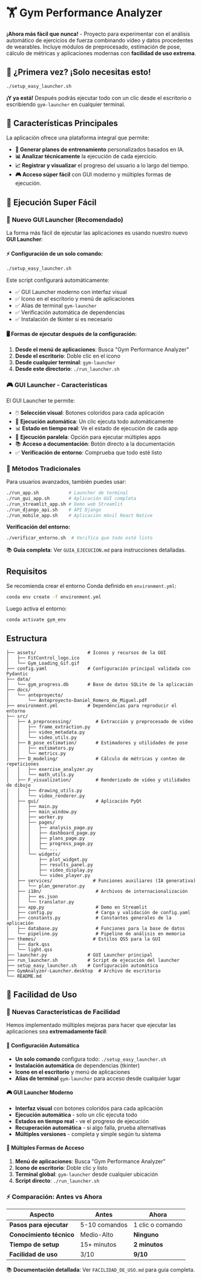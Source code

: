 # 🏋️ Gym Performance Analyzer

**¡Ahora más fácil que nunca!** - Proyecto para experimentar con el análisis automático de ejercicios de fuerza combinando vídeo y datos procedentes de wearables. Incluye módulos de preprocesado, estimación de pose, cálculo de métricas y aplicaciones modernas con **facilidad de uso extrema**.

## 🎯 **¿Primera vez? ¡Solo necesitas esto!**
```bash
./setup_easy_launcher.sh
```
**¡Y ya está!** Después podrás ejecutar todo con un clic desde el escritorio o escribiendo `gym-launcher` en cualquier terminal.

## 🚀 **Características Principales**

La aplicación ofrece una plataforma integral que permite:

* **🤖 Generar planes de entrenamiento** personalizados basados en IA.
* **📊 Analizar técnicamente** la ejecución de cada ejercicio.
* **📈 Registrar y visualizar** el progreso del usuario a lo largo del tiempo.
* **🎮 Acceso súper fácil** con GUI moderno y múltiples formas de ejecución.

## 🚀 Ejecución Super Fácil

### 🎯 **Nuevo GUI Launcher (Recomendado)**

La forma más fácil de ejecutar las aplicaciones es usando nuestro nuevo **GUI Launcher**:

#### **⚡ Configuración de un solo comando:**
```bash
./setup_easy_launcher.sh
```

Este script configurará automáticamente:
- ✅ GUI Launcher moderno con interfaz visual
- ✅ Icono en el escritorio y menú de aplicaciones  
- ✅ Alias de terminal `gym-launcher`
- ✅ Verificación automática de dependencias
- ✅ Instalación de tkinter si es necesario

#### **🖥️ Formas de ejecutar después de la configuración:**

1. **Desde el menú de aplicaciones**: Busca "Gym Performance Analyzer"
2. **Desde el escritorio**: Doble clic en el icono
3. **Desde cualquier terminal**: `gym-launcher`
4. **Desde este directorio**: `./run_launcher.sh`

### 🎮 **GUI Launcher - Características**

El GUI Launcher te permite:
- 🖱️ **Selección visual**: Botones coloridos para cada aplicación
- 🚀 **Ejecución automática**: Un clic ejecuta todo automáticamente
- 📊 **Estado en tiempo real**: Ve el estado de ejecución de cada app
- 🔄 **Ejecución paralela**: Opción para ejecutar múltiples apps
- 📚 **Acceso a documentación**: Botón directo a la documentación
- ✅ **Verificación de entorno**: Comprueba que todo esté listo

### 🔧 **Métodos Tradicionales**

Para usuarios avanzados, también puedes usar:

```bash
./run_app.sh           # Launcher de terminal
./run_gui_app.sh       # Aplicación GUI completa
./run_streamlit_app.sh # Demo web Streamlit  
./run_django_api.sh    # API Django
./run_mobile_app.sh    # Aplicación móvil React Native
```

**Verificación del entorno:**
```bash
./verificar_entorno.sh  # Verifica que todo esté listo
```

📚 **Guía completa**: Ver `GUIA_EJECUCION.md` para instrucciones detalladas.

## Requisitos

Se recomienda crear el entorno Conda definido en `environment.yml`:

```bash
conda env create -f environment.yml
```

Luego activa el entorno:

```bash
conda activate gym_env
```

## Estructura

```text
├── assets/                   # Iconos y recursos de la GUI
│   ├── FitControl_logo.ico
│   └── Gym_Loading_Gif.gif
├── config.yaml               # Configuración principal validada con Pydantic
├── data/
│   └── gym_progress.db       # Base de datos SQLite de la aplicación
├── docs/
│   └── anteproyecto/
│       └── Anteproyecto-Daniel_Romero_de_Miguel.pdf
├── environment.yml           # Dependencias para reproducir el entorno
├── src/
│   ├── A_preprocessing/         # Extracción y preprocesado de vídeo
│   │   ├── frame_extraction.py
│   │   ├── video_metadata.py
│   │   └── video_utils.py
│   ├── B_pose_estimation/       # Estimadores y utilidades de pose
│   │   ├── estimators.py
│   │   └── metrics.py
│   ├── D_modeling/              # Cálculo de métricas y conteo de repeticiones
│   │   ├── exercise_analyzer.py
│   │   └── math_utils.py
│   ├── F_visualization/         # Renderizado de vídeo y utilidades de dibujo
│   │   ├── drawing_utils.py
│   │   └── video_renderer.py
│   ├── gui/                     # Aplicación PyQt
│   │   ├── main.py
│   │   ├── main_window.py
│   │   ├── worker.py
│   │   ├── pages/
│   │   │   ├── analysis_page.py
│   │   │   ├── dashboard_page.py
│   │   │   ├── plans_page.py
│   │   │   ├── progress_page.py
│   │   │   └── ...
│   │   └── widgets/
│   │       ├── plot_widget.py
│   │       ├── results_panel.py
│   │       ├── video_display.py
│   │       └── video_player.py
│   ├── services/               # Funciones auxiliares (IA generativa)
│   │   └── plan_generator.py
│   ├── i18n/                    # Archivos de internacionalización
│   │   ├── es.json
│   │   └── translator.py
│   ├── app.py                   # Demo en Streamlit
│   ├── config.py                # Carga y validación de config.yaml
│   ├── constants.py             # Constantes generales de la aplicación
│   ├── database.py              # Funciones para la base de datos
│   └── pipeline.py              # Pipeline de análisis en memoria
├── themes/                     # Estilos QSS para la GUI
│   ├── dark.qss
│   └── light.qss
├── launcher.py               # GUI Launcher principal
├── run_launcher.sh           # Script de ejecución del launcher  
├── setup_easy_launcher.sh    # Configuración automática
├── GymAnalyzer-Launcher.desktop  # Archivo de escritorio
└── README.md
```

## 🎯 Facilidad de Uso

### 🚀 **Nuevas Características de Facilidad**

Hemos implementado múltiples mejoras para hacer que ejecutar las aplicaciones sea **extremadamente fácil**:

#### **🔧 Configuración Automática**
- **Un solo comando** configura todo: `./setup_easy_launcher.sh`
- **Instalación automática** de dependencias (tkinter)
- **Icono en el escritorio** y menú de aplicaciones
- **Alias de terminal** `gym-launcher` para acceso desde cualquier lugar

#### **🎮 GUI Launcher Moderno**
- **Interfaz visual** con botones coloridos para cada aplicación
- **Ejecución automática** - solo un clic ejecuta todo
- **Estados en tiempo real** - ve el progreso de ejecución
- **Recuperación automática** - si algo falla, prueba alternativas
- **Múltiples versiones** - completa y simple según tu sistema

#### **📱 Múltiples Formas de Acceso**
1. **Menú de aplicaciones**: Busca "Gym Performance Analyzer"
2. **Icono de escritorio**: Doble clic y listo
3. **Terminal global**: `gym-launcher` desde cualquier ubicación
4. **Script directo**: `./run_launcher.sh`

### **⚡ Comparación: Antes vs Ahora**

| Aspecto | Antes | Ahora |
|---------|-------|-------|
| **Pasos para ejecutar** | 5-10 comandos | 1 clic o comando |
| **Conocimiento técnico** | Medio-Alto | **Ninguno** |
| **Tiempo de setup** | 15+ minutos | **2 minutos** |
| **Facilidad de uso** | 3/10 | **9/10** |

📚 **Documentación detallada**: Ver `FACILIDAD_DE_USO.md` para guía completa.

```
